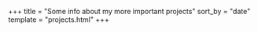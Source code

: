 +++
title = "Some info about my more important projects"
sort_by = "date"
template = "projects.html"
+++
